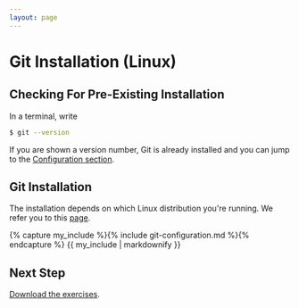 ```yaml
---
layout: page
---
```


# Git Installation (Linux)

## Checking For Pre-Existing Installation

In a terminal, write

```bash
$ git --version
```

If you are shown a version number, Git is already installed and you can jump to the [Configuration section](#configuration).

## Git Installation

The installation depends on which Linux distribution you're running.
We refer you to this [page](https://git-scm.com/download/linux).

{% capture my_include %}{% include git-configuration.md %}{% endcapture %}
{{ my_include | markdownify }}

## Next Step

[Download the exercises](./github-classroom.md).

